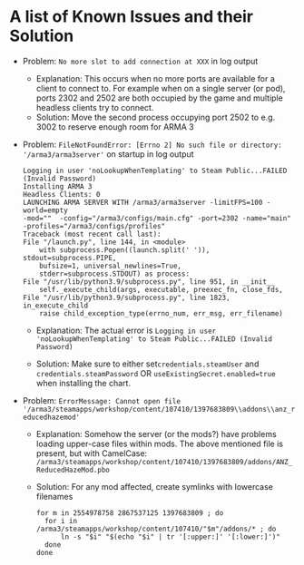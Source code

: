 # A list of Known Issues and their Solution

- Problem: `No more slot to add connection at XXX` in log output
  - Explanation: This occurs when no more ports are available for a client to
    connect to. For example when on a single server (or pod), ports 2302 and
    2502 are both occupied by the game and multiple headless clients try to
    connect.
  - Solution: Move the second process occupying port 2502 to e.g. 3002 to
    reserve enough room for ARMA 3

- Problem: `FileNotFoundError: [Errno 2] No such file or directory:
  '/arma3/arma3server'` on startup in log output

    ```text
    Logging in user 'noLookupWhenTemplating' to Steam Public...FAILED (Invalid Password)
    Installing ARMA 3
    Headless Clients: 0
    LAUNCHING ARMA SERVER WITH /arma3/arma3server -limitFPS=100 -world=empty
    -mod=""  -config="/arma3/configs/main.cfg" -port=2302 -name="main"
    -profiles="/arma3/configs/profiles"
    Traceback (most recent call last):
    File "/launch.py", line 144, in <module>
        with subprocess.Popen((launch.split(' ')), stdout=subprocess.PIPE,
        bufsize=1, universal_newlines=True,
        stderr=subprocess.STDOUT) as process:
    File "/usr/lib/python3.9/subprocess.py", line 951, in __init__
        self._execute_child(args, executable, preexec_fn, close_fds,
    File "/usr/lib/python3.9/subprocess.py", line 1823, in_execute_child
        raise child_exception_type(errno_num, err_msg, err_filename)
    ```

  - Explanation: The actual error is `Logging in user 'noLookupWhenTemplating'
    to Steam Public...FAILED (Invalid Password)`

  - Solution: Make sure to either set`credentials.steamUser` and
    `credentials.steamPassword` OR `useExistingSecret.enabled=true` when
    installing the chart.
    
- Problem: `ErrorMessage: Cannot open file '/arma3/steamapps/workshop/content/107410/1397683809\\addons\\anz_reducedhazemod'`

  - Explanation: Somehow the server (or the mods?) have problems loading upper-case files within mods. The above mentioned file is present, but with CamelCase: `/arma3/steamapps/workshop/content/107410/1397683809/addons/ANZ_ReducedHazeMod.pbo`

  - Solution: For any mod affected, create symlinks with lowercase filenames
    ```
    for m in 2554978758 2867537125 1397683809 ; do
      for i in /arma3/steamapps/workshop/content/107410/"$m"/addons/* ; do 
          ln -s "$i" "$(echo "$i" | tr '[:upper:]' '[:lower:]')" 
      done
    done
    ```
